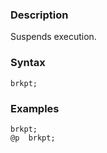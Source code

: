### Description

Suspends execution.

### Syntax

```
brkpt;
```

### Examples

```
brkpt;
@p  brkpt;
```

